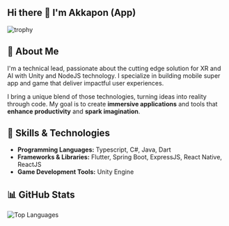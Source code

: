 ## Hi there 👋  I'm Akkapon (App)

![trophy](https://github-profile-trophy.vercel.app/?username=xsodus)

## 🚀 About Me  
I'm a technical lead, passionate about the cutting edge solution for XR and AI with Unity and NodeJS technology. I specialize in building mobile super app and game that deliver impactful user experiences.  

I bring a unique blend of those technologies, turning ideas into reality through code. My goal is to create **immersive applications** and tools that **enhance productivity** and **spark imagination**.  

## 🔧 Skills & Technologies  

- **Programming Languages:** Typescript, C#, Java, Dart
- **Frameworks & Libraries:** Flutter, Spring Boot, ExpressJS, React Native, ReactJS
- **Game Development Tools:** Unity Engine 
  
## 📊 GitHub Stats  

![Top Languages](https://github-readme-stats.vercel.app/api/top-langs/?username=xsodus&layout=compact&theme=radical)  




